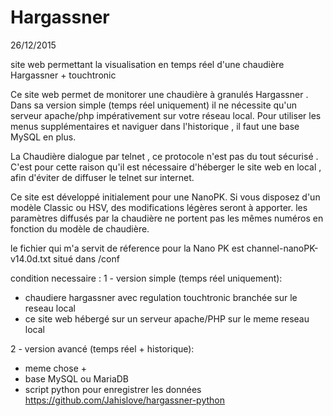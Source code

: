 # Hargassner
26/12/2015

site web permettant la visualisation en temps réel d'une chaudière Hargassner + touchtronic

Ce site web permet de monitorer une chaudière à granulés Hargassner  .
Dans sa version simple (temps réel uniquement) il ne nécessite qu'un serveur apache/php impérativement sur votre réseau local.
Pour utiliser les menus supplémentaires et naviguer dans l'historique , il faut une base MySQL en plus.

La Chaudière dialogue par telnet , ce protocole n'est pas du tout sécurisé . 
C'est pour cette raison qu'il est nécessaire d'héberger le site web en local , afin d'éviter de diffuser le telnet sur internet.

Ce site est développé initialement pour une NanoPK. Si vous disposez d'un modèle Classic ou HSV, des modifications légères seront à apporter.
les paramètres diffusés par la chaudière ne portent pas les mêmes numéros en fonction du modèle de chaudière.

le fichier qui m'a servit de réference pour la Nano PK est channel-nanoPK-v14.0d.txt situé dans /conf

condition necessaire :
1 - version simple (temps réel uniquement):
 - chaudiere hargassner avec regulation touchtronic branchée sur le reseau local
 - ce site web hébergé sur un serveur apache/PHP sur le meme reseau local
 
2 - version avancé (temps réel + historique):
 - meme chose + 
 - base MySQL ou MariaDB
 - script python pour enregistrer les données https://github.com/Jahislove/hargassner-python
